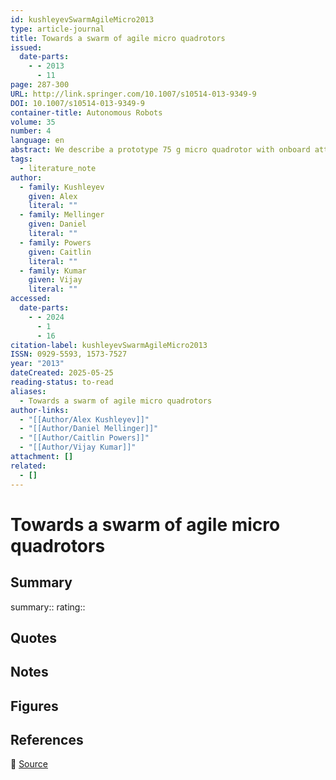 ```yaml
---
id: kushleyevSwarmAgileMicro2013
type: article-journal
title: Towards a swarm of agile micro quadrotors
issued:
  date-parts:
    - - 2013
      - 11
page: 287-300
URL: http://link.springer.com/10.1007/s10514-013-9349-9
DOI: 10.1007/s10514-013-9349-9
container-title: Autonomous Robots
volume: 35
number: 4
language: en
abstract: We describe a prototype 75 g micro quadrotor with onboard attitude estimation and control that operates autonomously with an external localization system. The motivation for designing quadrotors at this scale comes from two observations. First, the agility of the robot increases with a reduction in size, a fact that is supported by experimental results in this paper. Second, smaller robots are able to operate in tight formations in constrained, indoor environments. We describe the hardware and software used to operate the vehicle as well our dynamic model. We also discuss the aerodynamics of vertical ﬂight and the contribution of ground effect to the vehicle performance. Finally, we discuss architecture and algorithms to coordinate a team of these quadrotors, and provide experimental results for a team of 20 micro quadrotors.
tags:
  - literature_note
author:
  - family: Kushleyev
    given: Alex
    literal: ""
  - family: Mellinger
    given: Daniel
    literal: ""
  - family: Powers
    given: Caitlin
    literal: ""
  - family: Kumar
    given: Vijay
    literal: ""
accessed:
  date-parts:
    - - 2024
      - 1
      - 16
citation-label: kushleyevSwarmAgileMicro2013
ISSN: 0929-5593, 1573-7527
year: "2013"
dateCreated: 2025-05-25
reading-status: to-read
aliases:
  - Towards a swarm of agile micro quadrotors
author-links:
  - "[[Author/Alex Kushleyev]]"
  - "[[Author/Daniel Mellinger]]"
  - "[[Author/Caitlin Powers]]"
  - "[[Author/Vijay Kumar]]"
attachment: []
related:
  - []
---
```


# Towards a swarm of agile micro quadrotors

## Summary
summary::
rating::

## Quotes

## Notes

## Figures

## References

🔗 [Source](http://link.springer.com/10.1007/s10514-013-9349-9)

